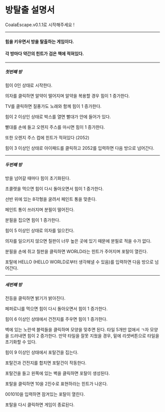 # 방탈출 설명서

CoalaEscape.v0.1.1로 시작해주세요 !

---

#### 힘을 키우면서 방을 탈출하는 게임이다.

#### 각 방마다 약간의 힌트가 검은 책에 적혀있다.

---

##### 첫번째 방

힘이 0인 상태로 시작한다.

의자를 클릭하면 알약이 떨어지며 알약을 복용할 경우 힘이 1 증가한다.

TV를 클릭하면 질풍가도 노래와 함께 힘이 1 증가한다.

힘이 2 이상인 상태로 박스를 열면 빨대가 안에 들어가 있다.

빨대를 손에 들고 오렌지 주스를 마시면 힘이 1 증가한다.

또한 오렌지 주스 컵에 힌트가 적혀있다 (2052)

힘이 3 이상인 상태로 아이패드를 클릭하고 2052를 입력하면 다음 방으로 넘어간다.

---

##### 두번째 방

방을 넘어갈 때마다 힘이 초기화된다.

초콜렛을 먹으면 힘이 다시 돌아오면서 힘이 1 증가한다.

선반 위에 있는 8각형을 굴려서 페인트 통을 맞춘다.

페인트 통이 쓰러지며 분필이 떨어진다.

분필을 집으면 힘이 1 증가한다.

힘이 5 이상인 상태로 의자를 일으킨다.

의자를 일으키지 않으면 칠판이 너무 높은 곳에 있기 때문에 분필로 적을 수가 없다.

분필을 손에 쥐고 칠판을 클릭하면 WORLD라는 힌트가 주어지며 포탈이 열린다.

포탈에 HELLO (HELLO WORLD로부터 생각해낼 수 있음)를 입력하면 다음 방으로 넘어간다.

---

##### 세번째 방

전등을 클릭하면 밝기가 밝아진다.

페퍼로니를 먹으면 힘이 다시 돌아오면서 힘이 1 증가한다.

힘이 6 이상인 상태에서 건전지를 주우면 힘이 1 증가한다.

벽에 있는 노란색 블럭들을 클릭하며 모양을 맞추면 된다. 타일 5개만 없애서 ㄱ자 모양을 드러내면 힘이 2 증가한다. 만약 타일을 잘못 지웠을 경우, 밑에 리셋버튼으로 타일을 초기화할 수 있다.

힘이 9 이상인 상태에서 포탈건을 집는다.

포탈건과 건전지를 합치면 포탈건이 작동한다.

포탈건을 들고 왼쪽에 있는 벽을 클릭하면 포탈이 생성된다.

포탈을 클릭하면 10을 2진수로 표현하라는 힌트가 나온다.

001010을 입력하면 잠겨있는 포탈이 열린다.

포탈을 다시 클릭하면 게임이 종료된다.











